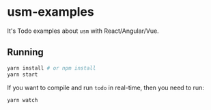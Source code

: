 # usm-examples

It's Todo examples about `usm` with React/Angular/Vue.

## Running

```bash
yarn install # or npm install
yarn start
```

If you want to compile and run `todo` in real-time, then you need to run:
```basth
yarn watch
```
